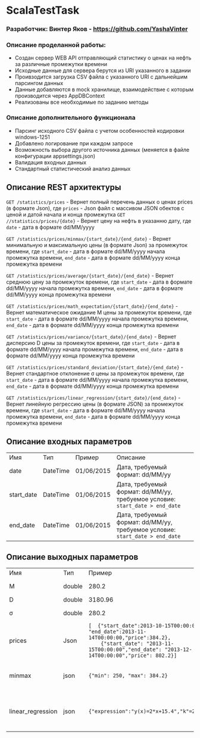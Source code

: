 # ScalaTestTask

### Разработчик: Винтер Яков - https://github.com/YashaVinter 

### Описание проделанной работы:
- Создан сервер WEB API отправляющий статистику о ценах на нефть за различные промежутки времени
 - Исходные данные для сервера берутся из URI указанного в задании
 - Проивзодится загрузка CSV файла с указанного URI c дальнейшим парсингом данных
 - Данные добавляются в mock хранилище, взаимодействие с которым производится через AppDBContext
 - Реализованы все необходимые по заданию методы

 ### Описание дополнительного функционала
  - Парсинг исходного CSV файла с учетом особенностей кодировки windows-1251
 - Добавлено логирование при каждом запросе
 - Возможность выбора другого источника данных (меняется в файле конфигурации appsettings.json)
 - Валидация входных данных 
 - Стандартный статистический анализ данных

## Описание REST архитектуры
`GET /statistics/prices` - Вернет полный перечень данных о ценах prices (в формате Json), где `prices` - Json файл с массивом JSON обектов с ценой и датой начала и конца промежутка
`GET //statistics/prices/{date}` - Вернет цену на нефть в указанню дату, где `date` - дата в формате dd/MM/yyyy  

`GET /statistics/prices/minmax/{start_date}/{end_date}` - Вернет минимальную и максимальную цены (в формате Json) за промежуток времени,
где
`start_date` - дата в формате dd/MM/yyyy начала промежутка времени,
`end_date` - дата в формате dd/MM/yyyy конца промежутка времени 

`GET /statistics/prices/average/{start_date}/{end_date}` - Вернет среднюю цену за промежуток времени,
где
`start_date` - дата в формате dd/MM/yyyy начала промежутка времени,
`end_date` - дата в формате dd/MM/yyyy конца промежутка времени 

`GET /statistics/prices/math_expectation/{start_date}/{end_date}` - Вернет математическое ожидание M цены за промежуток времени,
где
`start_date` - дата в формате dd/MM/yyyy начала промежутка времени,
`end_date` - дата в формате dd/MM/yyyy конца промежутка времени 

`GET /statistics/prices/variance/{start_date}/{end_date}` - Вернет дисперсию D цены за промежуток времени,
где
`start_date` - дата в формате dd/MM/yyyy начала промежутка времени,
`end_date` - дата в формате dd/MM/yyyy конца промежутка времени 

`GET /statistics/prices/standard_deviation/{start_date}/{end_date}` - Вернет стандартное отклонение σ цены за промежуток времени,
где
`start_date` - дата в формате dd/MM/yyyy начала промежутка времени,
`end_date` - дата в формате dd/MM/yyyy конца промежутка времени 

`GET /statistics/prices/linear_regression/{start_date}/{end_date}` - Вернет линейную регрессию цены (в формате JSON) за промежуток времени,
где
`start_date` - дата в формате dd/MM/yyyy начала промежутка времени,
`end_date` - дата в формате dd/MM/yyyy конца промежутка времени 

## Описание входных параметров
<table>
  <tr>
    <td>Имя</td><td>Тип</td><td>Пример</td><td>Описание</td>
  </tr>
  <tr>
    <td>date</td><td>DateTime</td><td>01/06/2015</td><td>Дата, требуемый формат: dd/MM/yy</td>
  </tr>
    <tr>
    <td>start_date</td><td>DateTime</td><td>01/06/2015</td><td>Дата, требуемый формат: dd/MM/yy, требуемое условие: <code>start_date > end_date</code></td>
  </tr>
    <tr>
    <td>end_date</td><td>DateTime</td><td>01/06/2015</td><td>Дата, требуемый формат: dd/MM/yy, требуемое условие: <code>start_date > end_date</code></td>
  </tr>
</table>

## Описание выходных параметров
<table>
  <tr>
    <td>Имя</td><td>Тип</td><td>Пример</td><td>Описание</td>
  </tr>
  <tr>
    <td>M</td><td>double</td><td>280.2</td><td>Математическое ожидание</td>
  </tr>
  <tr>
    <td>D</td><td>double</td><td>3180.96</td><td>Дисперсия</td>
  </tr>
  <tr>
    <td>σ</td><td>double</td><td>280.2</td><td>Стандартное отклонение</td>
  </tr>
  <tr>
    <td>prices</td><td>Json</td><td><code>[  {"start_date":2013-10-15T00:00:00, "end_date":2013-11-14T00:00:00,"price":384.2},
    {"start_date": "2013-11-15T00:00:00","end_date": "2013-12-14T00:00:00","price": 802.2}]</code></td><td>Математическое ожидание</td>
  </tr>
  <tr>
    <td>minmax</td><td>json</td><td><code>{"min": 250, "max": 384.2}</code></td><td>Минимум и максимум цены на промежутке вермени</td>
  </tr>
  <tr>
    <td>linear_regression</td><td>json</td><td><code>{"expression":"y(x)=2*x+15.4","k"=2,"b"=10}}</code></td><td>Линейная регрессия цены описываемая функцией y=k*x+b</td>
  </tr>
</table>